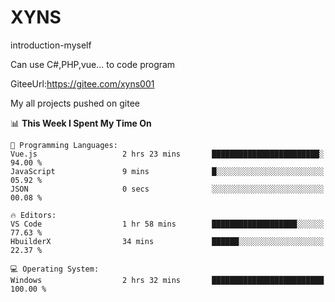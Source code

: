 # XYNS
introduction-myself

Can use C#,PHP,vue... to code program

GiteeUrl:https://gitee.com/xyns001

My all projects pushed on gitee

<!--START_SECTION:waka-->
📊 **This Week I Spent My Time On** 

```text
💬 Programming Languages: 
Vue.js                   2 hrs 23 mins       ████████████████████████░   94.00 % 
JavaScript               9 mins              █░░░░░░░░░░░░░░░░░░░░░░░░   05.92 % 
JSON                     0 secs              ░░░░░░░░░░░░░░░░░░░░░░░░░   00.08 % 

🔥 Editors: 
VS Code                  1 hr 58 mins        ███████████████████░░░░░░   77.63 % 
HbuilderX                34 mins             ██████░░░░░░░░░░░░░░░░░░░   22.37 % 

💻 Operating System: 
Windows                  2 hrs 32 mins       █████████████████████████   100.00 % 
```


<!--END_SECTION:waka-->
